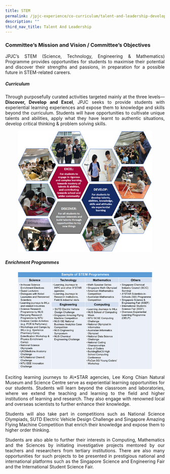 ```yaml
---
title: STEM
permalink: /jpjc-experience/co-curriculum/talent-and-leadership-development-programme/stem/
description: ""
third_nav_title: Talent And Leadership
---
```

<div align=justify>
	
<h3><strong>Committee’s Mission and Vision / Committee’s Objectives</strong></h3>

<p>
JPJC’s STEM (Science, Technology, Engineering & Mathematics) Programme provides opportunities for students to maximise their potential and discover their strengths and passions, in preparation for a possible future in STEM-related careers.</p>

<h5><strong>Curriculum</strong></h5>
<p>
Through purposefully curated activities targeted mainly at the three levels—<strong>Discover, Develop and Excel</strong>, JPJC seeks to provide students with experiential learning experiences and expose them to knowledge and skills beyond the curriculum. Students will have opportunities to cultivate unique talents and abilities, apply what they have learnt to authentic situations, develop critical thinking & problem solving skills.</p>

<figure>
<img src="/images/STEM1.jpg">
	</figure>

<h5><strong>Enrichment Programmes</strong></h5>
	
<figure>
<img src="/images/STEM2.jpg">
	</figure>

<p>
Exciting learning journeys to A\*STAR agencies, Lee Kong Chian Natural Museum and Science Centre serve as experiential learning opportunities for our students. Students will learn beyond the classroom and laboratories, where we extend the teaching and learning to the field and higher institutions of learning and research. They also engage with renowned local and overseas scientists to further enhance their knowledge.</p>

<p>
Students will also take part in competitions such as National Science Olympiads, SUTD Electric Vehicle Design Challenge and Singapore Amazing Flying Machine Competition that enrich their knowledge and expose them to higher order thinking.</p>

<p>
Students are also able to further their interests in Computing, Mathematics and the Sciences by initiating investigative projects mentored by our teachers and researchers from tertiary institutions. There are also many opportunities for such projects to be presented in prestigious national and international platforms such as the Singapore Science and Engineering Fair and the International Student Science Fair.</p>
</div>